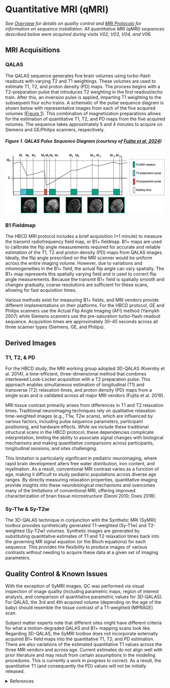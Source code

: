# Quantitative MRI (qMRI)
*See [Overview](overview.md) for details on quality control and [MRI Protocols](../../mriprotocols/overview.md) for information on sequence installation. All quantitative MRI (qMRI) sequences described below were acquired during visits V02, V03, V04, and V06.*

## MRI Acquisitions
### QALAS
The QALAS sequence generates five brain volumes using turbo-flash readouts with varying T2 and T1 weightings. These volumes are used to estimate T1, T2, and proton density (PD) maps. The process begins with a T2-preparation pulse that introduces T2 weighting in the first readout/echo train. After this, an inversion pulse is applied, imparting T1 weighting to the subsequent four echo trains. A schematic of the pulse sequence diagram is shown below with representative images from each of the five acquired volumes ([Figure 1](#figure-1-qalas-pulse-sequence-diagram-courtesy-of-fujita-et-al-2024)). This combination of magnetization preparations allows for the estimation of quantitative T1, T2, and PD maps from the five acquired volumes. The sequence takes approximately 5 and 4 minutes to acquire on Siemens and GE/Philips scanners, respectively.

##### Figure 1. QALAS Pulse Sequence Diagram (courtesy of [Fujita et al, 2024](https://onlinelibrary.wiley.com/doi/10.1002/mrm.29939))
![](qalas_Fig1.png)

### B1 Fieldmap
The HBCD MRI protocol includes a brief acquisition (<1 minute) to measure the transmit radiofrequency field map, or B1+ fieldmap. B1+ maps are used to calibrate the flip angle measurements required for accurate and reliable estimation of the T1, T2 and proton density (PD) maps from QALAS images. Ideally, the flip angle prescribed on the MRI scanner would be uniform across the entire imaging volume. However, due to variations and inhomogeneities in the B1+ field, the actual flip angle can vary spatially. The B1+ map represents this spatially varying field and is used to correct flip angle measurements. Because the transmit B1+ field is spatially smooth and changes gradually, coarse resolutions are sufficient for these scans, allowing for fast acquisition times. 

Various methods exist for measuring B1+ fields, and MRI vendors provide different implementations on their platforms. For the HBCD protocol, GE and Philips scanners use the Actual Flip Angle Imaging (AFI) method (Yarnykh 2007) while Siemens scanners use the pre-saturation turbo-flash-readout sequence. Acquisition times are approximately 30–45 seconds across all three scanner types (Siemens, GE, and Philips).

## Derived Images
### T1, T2, & PD 
For the HBCD study, the MRI working group adopted 3D-QALAS (Kvernby et al. 2014), a time-efficient, three-dimensional method that combines interleaved Look-Locker acquisition with a T2 preparation pulse. This approach enables simultaneous estimation of longitudinal (T1) and transverse (T2) relaxation times, and proton density (PD) maps from a single scan and is validated across all major MRI vendors (Fujita et al. 2019).

MRI tissue contrast primarily arises from differences in T1 and T2 relaxation times. Traditional neuroimaging techniques rely on qualitative relaxation time-weighted images (e.g., T1w, T2w scans), which are influenced by various factors, including pulse sequence parameters, participant positioning, and hardware effects. While we include these traditional structural scans in the HBCD protocol, these dependencies complicate interpretation, limiting the ability to associate signal changes with biological mechanisms and making quantitative comparisons across participants, longitudinal sessions, and sites challenging.

This limitation is particularly significant in pediatric neuroimaging, where rapid brain development alters free water distribution, iron content, and myelination. As a result, conventional MRI contrast varies as a function of age, making it difficult to study pediatric populations across diverse age ranges. By directly measuring relaxation properties, quantitative imaging provide insights into these neurobiological mechanisms and overcomes many of the limitations of conventional MRI, offering improved characterization of brain tissue microstructure (Deoni 2010; Does 2018).

### Sy-T1w & Sy-T2w
The 3D-QALAS technique in conjunction with the Synthetic MRI (SyMRI) toolbox provides synthetically generated T1-weighted (Sy-T1w) and T2-weighted (Sy-T2w) volumes. Synthetic images are generated by substituting quantitative estimates of T1 and T2 relaxation times back into the governing MR signal equation (or the Bloch equations) for each sequence. This provides the flexibility to produce images of various contrasts without needing to acquire these data at a given set of imaging parameters. 

## Quality Control & Known Issues
With the exception of SyMRI images, QC was performed via visual inspection of image quality (including parametric maps, region of interest analysis, and comparison of quantitative parametric values for 3D-QALAS). For QALAS, the 3rd and 4th acquired volume (depending on the age of the baby) should resemble the tissue contrast of a T1-weighted (MPRAGE) scan.

Subject matter experts note that different sites might have different criteria for what a motion-degraded QALAS and B1+ mapping scans look like. Regarding 3D-QALAS, the SyMRI toolbox does not incorporate externally acquired B1+ field maps into the quantitative T1, T2, and PD estimation. There are also variations of the estimated quantitative T1 values across the three MRI vendors and across age. Current estimates do not align well with prior literature and may result from certain assumptions in the modeling procedures. This is currently a work in progress to correct. As a result, the quantitative T1 (and consequently the PD) values will not be initially released. 


<details class="collapsible references">
  <summary class="references">References</summary>
 <ul>
  <li><p>Dean III, D. C., Tisdall, M. D., Wisnowski, J. L., Feczko, E., Gagoski, B., Alexander, A. L., ... &amp; HBCD MRI Working Group. (2024). Quantifying brain development in the HEALthy Brain and Child Development (HBCD) Study: The magnetic resonance imaging and spectroscopy protocol. <em>Developmental Cognitive Neuroscience</em>, 70, 101452. <a href="https://doi.org/10.1016/j.dcn.2024.101452">https://doi.org/10.1016/j.dcn.2024.101452</a></p></li>

  <li>Deoni, S. C. L. (2010). Quantitative relaxometry of the brain. <i>Topics in Magnetic Resonance Imaging: TMRI</i>, 21(2), 101–113. <a href="https://doi.org/10.1097/RMR.0b013e31821e56d8">https://doi.org/10.1097/RMR.0b013e31821e56d8</a></p></li>

  <li>Deoni, S. C. L., Rutt, B. K., & Peters, T. M. (2006). Synthetic T1-weighted brain image generation with incorporated coil intensity correction using DESPOT1. <i>Magnetic Resonance Imaging</i>, 24(9), 1241–1248. <a href="https://doi.org/10.1016/j.mri.2006.03.015">https://doi.org/10.1016/j.mri.2006.03.015</a></li>

  <li>Does, M. D. (2018). Inferring brain tissue composition and microstructure via MR relaxometry. <i>NeuroImage</i>, 182, 136–148. <a href="https://doi.org/10.1016/j.neuroimage.2017.12.087">https://doi.org/10.1016/j.neuroimage.2017.12.087</a></p></li>

  <li>Fautz H-P, Vogel M, Gross P, Kerr A, Zhu Y. B1 mapping of coil arrays for parallel transmission. <i>Proceedings of the 16th Annual Meeting of ISMRM</i>, Toronto, Canada. Vol. 1247. 2008.</li>

  <li>Fujita, S., Gagoski, B., Hwang, K.-P., Hagiwara, A., Warntjes, M., Fukunaga, I., Uchida, W., Saito, Y., Sekine, T., Tachibana, R., Muroi, T., Akatsu, T., Kasahara, A., Sato, R., Ueyama, T., Andica, C., Kamagata, K., Amemiya, S., Takao, H., … Aoki, S. (2024). Cross-vendor multiparametric mapping of the human brain using 3D-QALAS: A multicenter and multivendor study. <i>Magnetic Resonance in Medicine</i>, 91(5), 1863–1875. <a href="https://doi.org/10.1002/mrm.29939" target="_blank">https://doi.org/10.1002/mrm.29939</a></li>

  <li>Fujita, S., Hagiwara, A., Hori, M., Warntjes, M., Kamagata, K., Fukunaga, I., Andica, C., Maekawa, T., Irie, R., Takemura, M. Y., Kumamaru, K. K., Wada, A., Suzuki, M., Ozaki, Y., Abe, O., &amp; Aoki, S. (2019). Three-dimensional high-resolution simultaneous quantitative mapping of the whole brain with 3D-QALAS: An accuracy and repeatability study. <i>Magnetic Resonance Imaging</i>, 63, 235–243. <a href="https://doi.org/10.1016/j.mri.2019.08.031">https://doi.org/10.1016/j.mri.2019.08.031</a></p></li>

  <li>Gonçalves, F. G., Serai, S. D., & Zuccoli, G. (2018). Synthetic brain MRI. <i>Topics in Magnetic Resonance Imaging: TMRI</i>, 27(6), 387–393. <a href="https://doi.org/10.1097/rmr.0000000000000189">https://doi.org/10.1097/rmr.0000000000000189</a></li>

  <li>Ji, S., Yang, D., Lee, J., Choi, S. H., Kim, H., & Kang, K. M. (2022). Synthetic MRI: Technologies and applications in neuroradiology. <i>Journal of Magnetic Resonance Imaging</i>, 55(4), 1013–1025. <a href="https://doi.org/10.1002/jmri.27440">https://doi.org/10.1002/jmri.27440</a></li>

  <li>Kvernby, S., Warntjes, M. J. B., Haraldsson, H., Carlhäll, C.-J., Engvall, J., & Ebbers, T. (2014). Simultaneous three-dimensional myocardial T1 and T2 mapping in one breath hold with 3D-QALAS. <i>Journal of Cardiovascular Magnetic Resonance: Official Journal of the Society for Cardiovascular Magnetic Resonance</i>, 16(1), 102. <a href="https://doi.org/10.1186/s12968-014-0102-0" target="_blank">https://doi.org/10.1186/s12968-014-0102-0</a></li>

  <li>Yarnykh, V. L. (2007). Actual flip-angle imaging in the pulsed steady state: a method for rapid three-dimensional mapping of the transmitted radiofrequency field. <i>Magnetic Resonance in Medicine</i>, 57(1), 192–200. <a href="https://doi.org/10.1002/mrm.21120" target="_blank">https://doi.org/10.1002/mrm.21120</a></li>
</ul>
</details>






